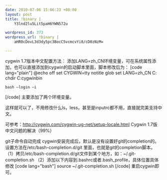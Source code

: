 ```yaml
--- 
date: 2010-07-06 15:06:23 +08:00
layout: post
title: !binary |
    Y3lnd2lu5Lit5paH6YWN572u

wordpress_id: 373
wordpress_url: !binary |
    aHR0cDovL3d3dy5pc3BocC5vcmcvYi8/cD0zNzM=

---
```

cygwin 1.7版本中文配置方法：
添加LANG=zh_CN环境变量，可在系统属性添加，也可以直接添加到cygwin的启动脚本里面，脚本修改后为：
[code lang="plain"]
    @echo off
    set CYGWIN=tty notitle glob
    set LANG=zh_CN
    C:
    chdir C:cygwinbin

    bash –login –i
[/code]
主要添加了两个环境变量。

这样就可以了，不用修改什么ls，less，甚至是inputrc都不用，直接就完美支持中文。

可参考：http://cygwin.com/cygwin-ug-net/setup-locale.html
            Cygwin 1.7版 中文问题的解决（99%）

git子命令自动完成
cygwin安装完成后，默认是没有设置好git的completion的。设置方法在/etc/bash-completion.d/git
里面，也就是git的completion脚本。
（1）拷贝/etc/bash-completion.d/git文件到某个地方，如：~/.git-completion.sh
（2）添加以下内容到.bashrc或者.bash_profile，具体位置具体修改
[code lang="bash"]
    source ~/.git-completion.sh
[/code]
重启cygwin即可。
